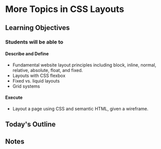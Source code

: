 # More Topics in CSS Layouts

<!-- Description Here -->

## Learning Objectives

### Students will be able to

#### Describe and Define

- Fundamental website layout principles including block, inline, normal, relative, absolute, float, and fixed.
- Layouts with CSS flexbox
- Fixed vs. liquid layouts
- Grid systems

#### Execute

- Layout a page using CSS and semantic HTML, given a wireframe.

## Today's Outline

<!-- To Be Completed By Instructor -->

## Notes
